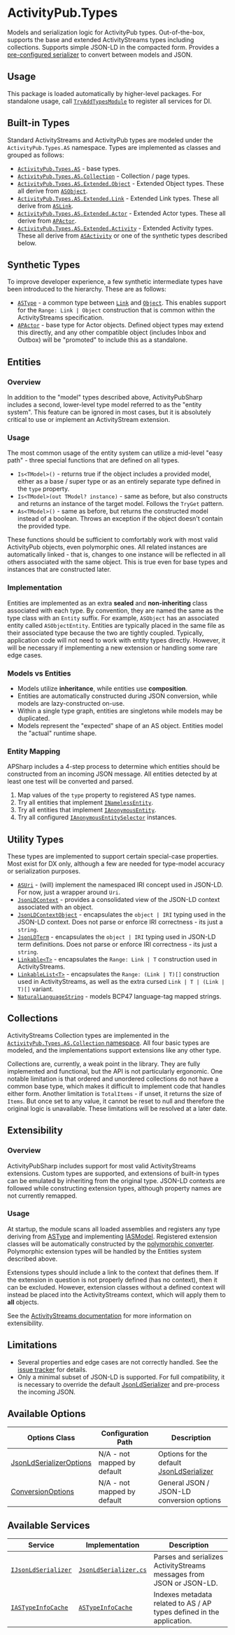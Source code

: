 # ActivityPub.Types

Models and serialization logic for ActivityPub types.
Out-of-the-box, supports the base and extended ActivityStreams types including collections.
Supports simple JSON-LD in the compacted form.
Provides a [pre-configured serializer](https://github.com/warriordog/ActivityPubSharp/blob/main/Source/ActivityPub.Types/Conversion/JsonLdSerializer.cs) to convert between models and JSON.

## Usage

This package is loaded automatically by higher-level packages.
For standalone usage, call [`TryAddTypesModule`](https://github.com/warriordog/ActivityPubSharp/blob/main/Source/ActivityPub.Types/TypesModule.cs) to register all services for DI.

## Built-in Types

Standard ActivityStreams and ActivityPub types are modeled under the `ActivityPub.Types.AS` namespace.
Types are implemented as classes and grouped as follows:

* [`ActivityPub.Types.AS`](https://github.com/warriordog/ActivityPubSharp/blob/main/Source/ActivityPub.Types/AS) - base types.
* [`ActivityPub.Types.AS.Collection`](https://github.com/warriordog/ActivityPubSharp/blob/main/Source/ActivityPub.Types/AS/Collection) - Collection / page types.
* [`ActivityPub.Types.AS.Extended.Object`](https://github.com/warriordog/ActivityPubSharp/blob/main/Source/ActivityPub.Types/AS/Extended/Object) - Extended Object types. These all derive from [`ASObject`](https://github.com/warriordog/ActivityPubSharp/blob/main/Source/ActivityPub.Types/AS/ASObject.cs).
* [`ActivityPub.Types.AS.Extended.Link`](https://github.com/warriordog/ActivityPubSharp/blob/main/Source/ActivityPub.Types/AS/Extended/Link) - Extended Link types. These all derive from [`ASLink`](https://github.com/warriordog/ActivityPubSharp/blob/main/Source/ActivityPub.Types/AS/ASLink.cs).
* [`ActivityPub.Types.AS.Extended.Actor`](https://github.com/warriordog/ActivityPubSharp/blob/main/Source/ActivityPub.Types/AS/Extended/Actor) - Extended Actor types. These all derive from [`APActor`](https://github.com/warriordog/ActivityPubSharp/blob/main/Source/ActivityPub.Types/AS/APActor.cs).
* [`ActivityPub.Types.AS.Extended.Activity`](https://github.com/warriordog/ActivityPubSharp/blob/main/Source/ActivityPub.Types/AS/Extended/Activity) - Extended Activity types. These all derive from [`ASActivity`](https://github.com/warriordog/ActivityPubSharp/blob/main/Source/ActivityPub.Types/AS/ASActivity.cs) or one of the synthetic types described below.

## Synthetic Types

To improve developer experience, a few synthetic intermediate types have been introduced to the hierarchy.
These are as follows:

* [`ASType`](https://github.com/warriordog/ActivityPubSharp/blob/main/Source/ActivityPub.Types/AS/ASType.cs) - a common type between [`Link`](https://github.com/warriordog/ActivityPubSharp/blob/main/Source/ActivityPub.Types/AS/ASLink.cs) and [`Object`](https://github.com/warriordog/ActivityPubSharp/blob/main/Source/ActivityPub.Types/AS/ASObject.cs). This enables support for the `Range: Link | Object` construction that is common within the ActivityStreams specification.
* [`APActor`](https://github.com/warriordog/ActivityPubSharp/blob/main/Source/ActivityPub.Types/AS/APActor.cs) - base type for Actor objects. Defined object types may extend this directly, and any other compatible object (includes Inbox and Outbox) will be "promoted" to include this as a standalone.

## Entities

### Overview

In addition to the "model" types described above, ActivityPubSharp includes a second, lower-level type model referred to as the "entity system".
This feature can be ignored in most cases, but it is absolutely critical to use or implement an ActivityStream extension.

### Usage

The most common usage of the entity system can utilize a mid-level "easy path" - three special functions that are defined on all types.

* `Is<TModel>()` - returns true if the object includes a provided model, either as a base / super type or as an entirely separate type defined in the `type` property.
* `Is<TModel>(out TModel? instance)` - same as before, but also constructs and returns an instance of the target model. Follows the `TryGet` pattern.
* `As<TModel>()` - same as before, but returns the constructed model instead of a boolean. Throws an exception if the object doesn't contain the provided type.

These functions should be sufficient to comfortably work with most valid ActivityPub objects, even polymorphic ones.
All related instances are automatically linked - that is, changes to one instance will be reflected in all others associated with the same object.
This is true even for base types and instances that are constructed later.


### Implementation

Entities are implemented as an extra **sealed** and **non-inheriting** class associated with each type.
By convention, they are named the same as the type class with an `Entity` suffix.
For example, `ASObject` has an associated entity called `ASObjectEntity`.
Entities are typically placed in the same file as their associated type because the two are tightly coupled.
Typically, application code will not need to work with entity types directly.
However, it will be necessary if implementing a new extension or handling some rare edge cases.

### Models vs Entities

* Models utilize **inheritance**, while entities use **composition**.
* Entities are automatically constructed during JSON conversion, while models are lazy-constructed on-use.
* Within a single type graph, entities are singletons while models may be duplicated.
* Models represent the "expected" shape of an AS object. Entities model the "actual" runtime shape.

### Entity Mapping

APSharp includes a 4-step process to determine which entities should be constructed from an incoming JSON message.
All entities detected by at least one test will be converted and parsed.
1. Map values of the `type` property to registered AS type names.
2. Try all entities that implement [`INamelessEntity`](https://github.com/warriordog/ActivityPubSharp/blob/main/Source/ActivityPub.Types/Conversion/Overrides/INamelessEntity.cs).
3. Try all entities that implement [`IAnonymousEntity`](https://github.com/warriordog/ActivityPubSharp/blob/main/Source/ActivityPub.Types/Conversion/Overrides/IAnonymousEntity.cs).
4. Try all configured [`IAnonymousEntitySelector`](https://github.com/warriordog/ActivityPubSharp/blob/main/Source/ActivityPub.Types/Conversion/Overrides/IAnonymousEntitySelector.cs) instances.

## Utility Types

These types are implemented to support certain special-case properties.
Most exist for DX only, although a few are needed for type-model accuracy or serialization purposes.

* [`ASUri`](https://github.com/warriordog/ActivityPubSharp/blob/main/Source/ActivityPub.Types/Util/ASUri.cs) - (will) implement the namespaced IRI concept used in JSON-LD. For now, just a wrapper around `Uri`.
* [`JsonLDContext`](https://github.com/warriordog/ActivityPubSharp/blob/main/Source/ActivityPub.Types/Util/JsonLDContext.cs) - provides a consolidated view of the JSON-LD context associated with an object.
* [`JsonLDContextObject`](https://github.com/warriordog/ActivityPubSharp/blob/main/Source/ActivityPub.Types/Util/JsonLDContextObject.cs) - encapsulates the `object | IRI` typing used in the JSON-LD context. Does not parse or enforce IRI correctness - its just a `string`.
* [`JsonLDTerm`](https://github.com/warriordog/ActivityPubSharp/blob/main/Source/ActivityPub.Types/Util/JsonLDTerm.cs) - encapsulates the `object | IRI` typing used in JSON-LD term definitions. Does not parse or enforce IRI correctness - its just a `string`.
* [`Linkable<T>`](https://github.com/warriordog/ActivityPubSharp/blob/main/Source/ActivityPub.Types/Util/Linkable.cs) - encapsulates the `Range: Link | T` construction used in ActivityStreams.
* [`LinkableList<T>`](https://github.com/warriordog/ActivityPubSharp/blob/main/Source/ActivityPub.Types/Util/LinkableList.cs) - encapsulates the `Range: (Link | T)[]` construction used in ActivityStreams, as well as the extra cursed `Link | T | (Link | T)[]` variant.
* [`NaturalLanguageString`](https://github.com/warriordog/ActivityPubSharp/blob/main/Source/ActivityPub.Types/Util/NaturalLanguageString.cs) - models BCP47 language-tag mapped strings.

## Collections

ActivityStreams Collection types are implemented in the [`ActivityPub.Types.AS.Collection` namespace](https://github.com/warriordog/ActivityPubSharp/blob/main/Source/ActivityPub.Types/AS/Collection).
All four basic types are modeled, and the implementations support extensions like any other type.

Collections are, currently, a weak point in the library.
They are fully implemented and functional, but the API is not particularly ergonomic.
One notable limitation is that ordered and unordered collections do not have a common base type, which makes it difficult to implement code that handles either form.
Another limitation is `TotalItems` - if unset, it returns the size of `Items`.
But once set to any value, it cannot be reset to null and therefore the original logic is unavailable.
These limitations will be resolved at a later date.

## Extensibility

### Overview

ActivityPubSharp includes support for most valid ActivityStreams extensions.
Custom types are supported, and extensions of built-in types can be emulated by inheriting from the original type.
JSON-LD contexts are followed while constructing extension types, although property names are not currently remapped.

### Usage

At startup, the module scans all loaded assemblies and registers any type deriving from [ASType](https://github.com/warriordog/ActivityPubSharp/blob/main/Source/ActivityPub.Types/AS/ASType.cs) and implementing [IASModel](https://github.com/warriordog/ActivityPubSharp/blob/main/Source/ActivityPub.Types/IASModel.cs).
Registered extension classes will be automatically constructed by the [polymorphic converter](https://github.com/warriordog/ActivityPubSharp/blob/main/Source/ActivityPub.Types/Conversion/Converters/TypeMapConverter.cs).
Polymorphic extension types will be handled by the Entities system described above.

Extensions types should include a link to the context that defines them.
If the extension in question is not properly defined (has no context), then it can be excluded.
However, extension classes without a defined context will instead be placed into the ActivityStreams context, which will apply them to
**all** objects.

See the [ActivityStreams documentation](https://www.w3.org/TR/activitystreams-core/#extensibility) for more information on extensibility.

## Limitations

* Several properties and edge cases are not correctly handled. See the [issue tracker](https://github.com/warriordog/ActivityPubSharp/issues) for details.
* Only a minimal subset of JSON-LD is supported. For full compatibility, it is necessary to override the default [JsonLdSerializer](https://github.com/warriordog/ActivityPubSharp/blob/main/Source/ActivityPub.Types/Conversion/JsonLdSerializer.cs) and pre-process the incoming JSON.

## Available Options

| Options Class                                                    | Configuration Path          | Description                                                                |
|------------------------------------------------------------------|-----------------------------|----------------------------------------------------------------------------|
| [JsonLdSerializerOptions](https://github.com/warriordog/ActivityPubSharp/blob/main/Source/ActivityPub.Types/Conversion/JsonLdSerializerOptions.cs) | N/A - not mapped by default | Options for the default [JsonLdSerializer](https://github.com/warriordog/ActivityPubSharp/blob/main/Source/ActivityPub.Types/Conversion/JsonLdSerializer.cs) |
| [ConversionOptions](https://github.com/warriordog/ActivityPubSharp/blob/main/Source/ActivityPub.Types/Conversion/Overrides/ConversionOptions.cs)   | N/A - not mapped by default | General JSON / JSON-LD conversion options                                  |

## Available Services

| Service                                               | Implementation                                          | Description                                                           |
|-------------------------------------------------------|---------------------------------------------------------|-----------------------------------------------------------------------|
| [`IJsonLdSerializer`](https://github.com/warriordog/ActivityPubSharp/blob/main/Source/ActivityPub.Types/Conversion/JsonLdSerializer.cs) | [`JsonLdSerializer.cs`](https://github.com/warriordog/ActivityPubSharp/blob/main/Source/ActivityPub.Types/Conversion/JsonLdSerializer.cs) | Parses and serializes ActivityStreams messages from JSON or JSON-LD.  |
| [`IASTypeInfoCache`](https://github.com/warriordog/ActivityPubSharp/blob/main/Source/ActivityPub.Types/Conversion/ASTypeInfoCache.cs)   | [`ASTypeInfoCache`](https://github.com/warriordog/ActivityPubSharp/blob/main/Source/ActivityPub.Types/Conversion/ASTypeInfoCache.cs)      | Indexes metadata related to AS / AP types defined in the application. |
